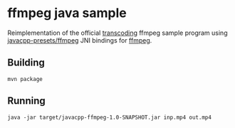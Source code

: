 # ffmpeg java sample

Reimplementation of the official [transcoding](https://github.com/FFmpeg/FFmpeg/blob/n3.4.1/doc/examples/transcoding.c) ffmpeg sample program using [javacpp-presets/ffmpeg](https://github.com/bytedeco/javacpp-presets/tree/master/ffmpeg) JNI bindings for [ffmpeg](https://www.ffmpeg.org/).

## Building 

`mvn package`

## Running

`java -jar target/javacpp-ffmpeg-1.0-SNAPSHOT.jar inp.mp4 out.mp4` 